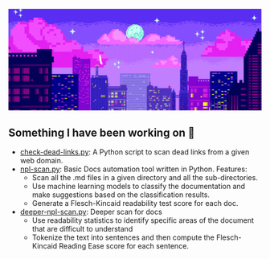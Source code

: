 ![Banner](https://raw.githubusercontent.com/p1ng-request/p1ng-request/main/banner.gif)
## Something I have been working on 🎯
+ [check-dead-links.py](https://github.com/p1ng-request/automation-scripts-best-pracitces/blob/main/check-dead-links.py): A Python script to scan dead links from a given web domain.
+ [npl-scan.py](https://github.com/p1ng-request/automation-scripts/blob/main/nlp-scan.py): Basic Docs automation tool written in Python. Features:
  + Scan all the .md files in a given directory and all the sub-directories.
  + Use machine learning models to classify the documentation and make suggestions based on the classification results.
  + Generate a Flesch-Kincaid readability test score for each doc.
+ [deeper-npl-scan.py](https://github.com/p1ng-request/automation-scripts/blob/main/deeper-nlp-scan.py): Deeper scan for docs
  + Use readability statistics to identify specific areas of the document that are difficult to understand
  + Tokenize the text into sentences and then compute the Flesch-Kincaid Reading Ease score for each sentence. 
